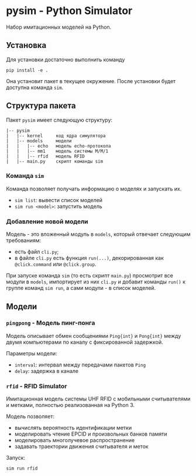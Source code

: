 # pysim - Python Simulator

Набор имитационных моделей на Python.

## Установка

Для установки достаточно выполнить команду 

```
pip install -e .
```

Она установит пакет в текущее окружение. После установки будет доступна команда `sim`.





## Структура пакета

Пакет `pysim` имеет следующую структуру:

```
|-- pysim
|   |-- kernel     код ядра симулятора
|   |-- models     модели
|   |   |-- echo   модель echo-протокола
|   |   |-- mm1    модель системы M/M/1
|   |   |-- rfid   модель RFID
|   |-- main.py    скрипт команды sim 
```

### Команда `sim`

Команда позволяет получать информацию о моделях и запускать их.

- `sim list`: вывести список моделей
- `sim run <model>`: запустить модель

### Добавление новой модели

Модель - это вложенный модуль в `models`, который отвечает следующим требованиям:

- есть файл `cli.py`;
- в файле `cli.py` есть функция `run(...)`, декорированная как `@click.command` или `@click.group`.

При запуске команда `sim` (то есть скрипт `main.py`) просмотрит все модули в `models`,
импортирует из них `cli.py` и добавит команды `run()` к группе команд `sim run`, а сами модули -
в список моделей.





## Модели

### `pingpong` - Модель пинг-понга

Модель описывает обмен сообщениями `Ping{int}` и `Pong{int}` между двумя
компьютерами по каналу с фиксированной задержкой.

Параметры модели:

- `interval`: интервал между передачами пакетов `Ping`
- `delay`: задержка в канале


### `rfid` - RFID Simulator

Имитационная модель системы UHF RFID с мобильными считывателями и метками,
полностью реализованная на Python 3.

Модель позволяет:

- вычислять вероятность идентификации метки
- моделировать чтение EPCID и произвольных банков памяти
- моделировать многолучевое распространение
- задавать траектории движения считывателя и меток

Запуск:

```
sim run rfid
```

